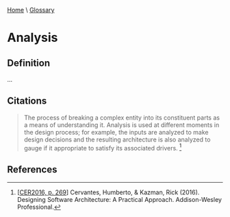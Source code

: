 [Home](../../index.html) \ [Glossary](glossary.html)

# Analysis

## Definition

...  

## Citations

> The process of breaking a complex entity into its constituent parts as a means of understanding it. Analysis is used at different moments in the design process; for example, the inputs are analyzed to make design decisions and the resulting architecture is also analyzed to gauge if it appropriate to satisfy its associated drivers. [^1]

## References

[^1]: [[CER2016, p. 269](../references/books/Designing-Software-Architecture-a-Practical-Approach.html)] Cervantes, Humberto, & Kazman, Rick (2016). Designing Software Architecture: A Practical Approach. Addison-Wesley Professional.
